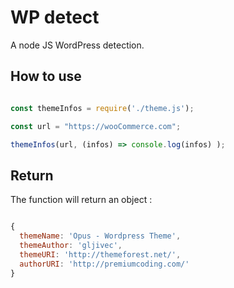 # WP detect 

A node JS WordPress detection. 


## How to use 

```JavaScript 

const themeInfos = require('./theme.js');

const url = "https://wooCommerce.com";

themeInfos(url, (infos) => console.log(infos) );


``` 


## Return 

The function will return an object : 

```JavaScript 

{ 
  themeName: 'Opus - Wordpress Theme',
  themeAuthor: 'gljivec',
  themeURI: 'http://themeforest.net/',
  authorURI: 'http://premiumcoding.com/' 
}

```